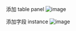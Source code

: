 添加 table panel
![image](https://github.com/huhaiqng/DevOpsNote/assets/27908115/9f8f033f-90c9-4bf1-8592-ce1cbd094e36)

添加字段 instance
![image](https://github.com/huhaiqng/DevOpsNote/assets/27908115/9fc8aa0b-3d89-4e11-813a-c7a221d27052)

